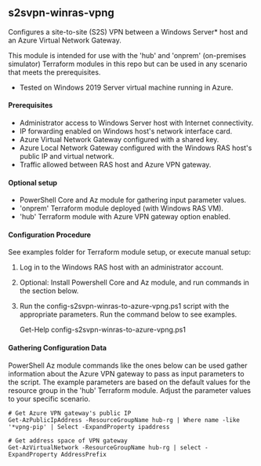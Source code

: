 ## s2svpn-winras-vpng

Configures a site-to-site (S2S) VPN  between a Windows Server* host and an Azure Virtual Network Gateway.

This module is intended for use with the 'hub' and 'onprem' (on-premises simulator) Terraform modules in this repo
but can be used in any scenario that meets the prerequisites.

* Tested on Windows 2019 Server virtual machine running in Azure.  
 
#### Prerequisites

- Administrator access to Windows Server host with Internet connectivity.
- IP forwarding enabled on Windows host's network interface card.
- Azure Virtual Network Gateway configured with a shared key.
- Azure Local Network Gateway configured with the Windows RAS host's public IP and virtual network.
- Traffic allowed between RAS host and Azure VPN gateway.

#### Optional setup
- PowerShell Core and Az module for gathering input parameter values.
- 'onprem' Terraform module deployed (with Windows RAS VM).
- 'hub' Terraform module with Azure VPN gateway option enabled.

#### Configuration Procedure

See examples folder for Terraform module setup, or execute manual setup:

1. Log in to the Windows RAS host with an administrator account.
2. Optional: Install Powershell Core and Az module, and run commands in the section below.
3. Run the config-s2svpn-winras-to-azure-vpng.ps1 script with the appropriate parameters.  Run the command
   below to see examples.

   Get-Help config-s2svpn-winras-to-azure-vpng.ps1

#### Gathering Configuration Data
PowerShell Az module commands like the ones below can be used gather information about the Azure VPN gateway to pass
as input parameters to the script. The example parameters are based on the default values for the resource group in 
the 'hub' Terraform module. Adjust the parameter values to your specific scenario.

```
# Get Azure VPN gateway's public IP
Get-AzPublicIpAddress -ResourceGroupName hub-rg | Where name -like '*vpng-pip' | Select -ExpandProperty ipaddress

# Get address space of VPN gateway
Get-AzVirtualNetwork -ResourceGroupName hub-rg | select -ExpandProperty AddressPrefix
```



